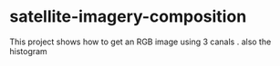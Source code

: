 # satellite-imagery-composition
This project shows how to get an RGB image using 3 canals . also the histogram
